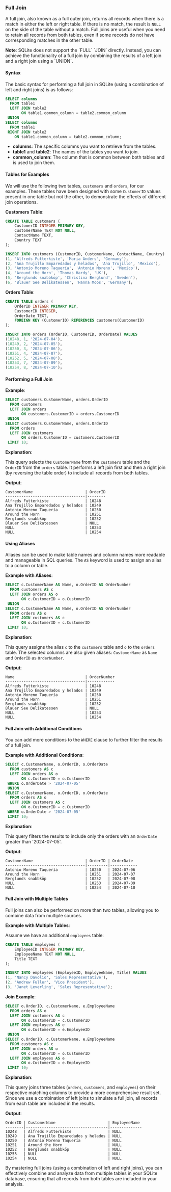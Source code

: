 

### Full Join

A full join, also known as a full outer join, returns all records when there is a match in either the left or right table. If there is no match, the result is `NULL` on the side of the table without a match. Full joins are useful when you need to retain all records from both tables, even if some records do not have corresponding matches in the other table.


<div class="warning">
<b>Note</b>: SQLite does not support the `FULL` `JOIN` directly. Instead, you can achieve the functionality of a full join by combining the results of a left join and a right join using a `UNION`.
</div>

#### Syntax

The basic syntax for performing a full join in SQLite (using a combination of left and right joins) is as follows:

```sql
SELECT columns
  FROM table1
  LEFT JOIN table2
       ON table1.common_column = table2.common_column
 UNION
SELECT columns
  FROM table1
 RIGHT JOIN table2
    ON table1.common_column = table2.common_column;
```

- **columns**: The specific columns you want to retrieve from the tables.
- **table1** and **table2**: The names of the tables you want to join.
- **common_column**: The column that is common between both tables and is used to join them.

#### Tables for Examples

We will use the following two tables, `customers` and `orders`, for our examples. These tables have been designed with some `CustomerID` values present in one table but not the other, to demonstrate the effects of different join operations.

**Customers Table**:

```sql
CREATE TABLE customers (
    CustomerID INTEGER PRIMARY KEY,
    CustomerName TEXT NOT NULL,
    ContactName TEXT,
    Country TEXT
);

INSERT INTO customers (CustomerID, CustomerName, ContactName, Country) VALUES
(1, 'Alfreds Futterkiste', 'Maria Anders', 'Germany'),
(2, 'Ana Trujillo Emparedados y helados', 'Ana Trujillo', 'Mexico'),
(3, 'Antonio Moreno Taquería', 'Antonio Moreno', 'Mexico'),
(4, 'Around the Horn', 'Thomas Hardy', 'UK'),
(5, 'Berglunds snabbköp', 'Christina Berglund', 'Sweden'),
(6, 'Blauer See Delikatessen', 'Hanna Moos', 'Germany');
```

**Orders Table**:

```sql
CREATE TABLE orders (
    OrderID INTEGER PRIMARY KEY,
    CustomerID INTEGER,
    OrderDate TEXT,
    FOREIGN KEY (CustomerID) REFERENCES customers(CustomerID)
);

INSERT INTO orders (OrderID, CustomerID, OrderDate) VALUES
(10248, 1, '2024-07-04'),
(10249, 2, '2024-07-05'),
(10250, 3, '2024-07-06'),
(10251, 4, '2024-07-07'),
(10252, 5, '2024-07-08'),
(10253, 7, '2024-07-09'),
(10254, 8, '2024-07-10');
```

#### Performing a Full Join

**Example**:

```sql
SELECT customers.CustomerName, orders.OrderID
  FROM customers
  LEFT JOIN orders
       ON customers.CustomerID = orders.CustomerID
 UNION
SELECT customers.CustomerName, orders.OrderID
  FROM orders
  LEFT JOIN customers
       ON orders.CustomerID = customers.CustomerID
 LIMIT 10;
```

**Explanation**:

This query selects the `CustomerName` from the `customers` table and the `OrderID` from the `orders` table. It performs a left join first and then a right join (by reversing the table order) to include all records from both tables.

**Output**:

```plaintext
CustomerName                       | OrderID
-----------------------------------|--------
Alfreds Futterkiste                | 10248
Ana Trujillo Emparedados y helados | 10249
Antonio Moreno Taquería            | 10250
Around the Horn                    | 10251
Berglunds snabbköp                 | 10252
Blauer See Delikatessen            | NULL
NULL                               | 10253
NULL                               | 10254
```

#### Using Aliases

Aliases can be used to make table names and column names more readable and manageable in SQL queries. The `AS` keyword is used to assign an alias to a column or table.

**Example with Aliases**:

```sql
SELECT c.CustomerName AS Name, o.OrderID AS OrderNumber
  FROM customers AS c
  LEFT JOIN orders AS o
       ON c.CustomerID = o.CustomerID
 UNION
SELECT c.CustomerName AS Name, o.OrderID AS OrderNumber
  FROM orders AS o
  LEFT JOIN customers AS c
       ON o.CustomerID = c.CustomerID
 LIMIT 10;
```

**Explanation**:

This query assigns the alias `c` to the `customers` table and `o` to the `orders` table. The selected columns are also given aliases: `CustomerName` as `Name` and `OrderID` as `OrderNumber`.

**Output**:

```plaintext
Name                               | OrderNumber
-----------------------------------|------------
Alfreds Futterkiste                | 10248
Ana Trujillo Emparedados y helados | 10249
Antonio Moreno Taquería            | 10250
Around the Horn                    | 10251
Berglunds snabbköp                 | 10252
Blauer See Delikatessen            | NULL
NULL                               | 10253
NULL                               | 10254
```

#### Full Join with Additional Conditions

You can add more conditions to the `WHERE` clause to further filter the results of a full join.

**Example with Additional Conditions**:

```sql
SELECT c.CustomerName, o.OrderID, o.OrderDate
  FROM customers AS c
  LEFT JOIN orders AS o
       ON c.CustomerID = o.CustomerID
 WHERE o.OrderDate > '2024-07-05'
 UNION
SELECT c.CustomerName, o.OrderID, o.OrderDate
  FROM orders AS o
  LEFT JOIN customers AS c
       ON o.CustomerID = c.CustomerID
 WHERE o.OrderDate > '2024-07-05'
 LIMIT 10;
```

**Explanation**:

This query filters the results to include only the orders with an `OrderDate` greater than '2024-07-05'.

**Output**:

```plaintext
CustomerName                       | OrderID | OrderDate
-----------------------------------|---------|------------
Antonio Moreno Taquería            | 10250   | 2024-07-06
Around the Horn                    | 10251   | 2024-07-07
Berglunds snabbköp                 | 10252   | 2024-07-08
NULL                               | 10253   | 2024-07-09
NULL                               | 10254   | 2024-07-10
```

#### Full Join with Multiple Tables

Full joins can also be performed on more than two tables, allowing you to combine data from multiple sources.

**Example with Multiple Tables**:

Assume we have an additional `employees` table:
```sql
CREATE TABLE employees (
    EmployeeID INTEGER PRIMARY KEY,
    EmployeeName TEXT NOT NULL,
    Title TEXT
);

INSERT INTO employees (EmployeeID, EmployeeName, Title) VALUES
(1, 'Nancy Davolio', 'Sales Representative'),
(2, 'Andrew Fuller', 'Vice President'),
(3, 'Janet Leverling', 'Sales Representative');
```

**Join Example**:

```sql
SELECT o.OrderID, c.CustomerName, e.EmployeeName
  FROM orders AS o
  LEFT JOIN customers AS c
       ON o.CustomerID = c.CustomerID
  LEFT JOIN employees AS e
       ON o.CustomerID = e.EmployeeID
 UNION
SELECT o.OrderID, c.CustomerName, e.EmployeeName
  FROM customers AS c
  LEFT JOIN orders AS o
       ON c.CustomerID = o.CustomerID
  LEFT JOIN employees AS e
       ON o.CustomerID = e.EmployeeID
 LIMIT 10;
```

**Explanation**:

This query joins three tables (`orders`, `customers`, and `employees`) on their respective matching columns to provide a more comprehensive result set. Since we use a combination of left joins to simulate a full join, all records from each table are included in the results.

**Output**:

```plaintext
OrderID | CustomerName                       | EmployeeName
--------|------------------------------------|--------------
10248   | Alfreds Futterkiste                | NULL
10249   | Ana Trujillo Emparedados y helados | NULL
10250   | Antonio Moreno Taquería            | NULL
10251   | Around the Horn                    | NULL
10252   | Berglunds snabbköp                 | NULL
10253   | NULL                               | NULL
10254   | NULL                               | NULL
```

By mastering full joins (using a combination of left and right joins), you can effectively combine and analyze data from multiple tables in your SQLite database, ensuring that all records from both tables are included in your analysis.
